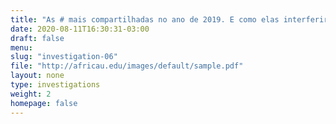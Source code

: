 ```yaml
---
title: "As # mais compartilhadas no ano de 2019. E como elas interferiram na vida das pessoas."
date: 2020-08-11T16:30:31-03:00
draft: false
menu:
slug: "investigation-06"
file: "http://africau.edu/images/default/sample.pdf"
layout: none
type: investigations
weight: 2
homepage: false
---
```

